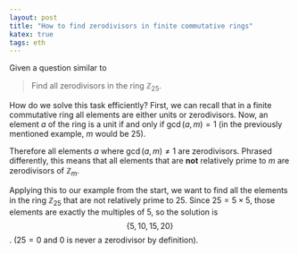 ```yaml
---
layout: post
title: "How to find zerodivisors in finite commutative rings"
katex: true
tags: eth
---
```


Given a question similar to  

> Find all zerodivisors in the ring $\mathbb{Z}_{25}.$

How do we solve this task efficiently? First, we can recall that in a finite commutative ring all elements are either units or zerodivisors. Now, an element $a$ of the ring is a unit if and only if $\gcd(a,m) = 1$ (in the previously mentioned example, $m$ would be 25).

Therefore all elements $a$ where $\gcd(a,m) \ne 1$ are zerodivisors. Phrased differently, this means that all elements that are **not** relatively prime to $m$ are zerodivisors of $\mathbb{Z}_m$.

Applying this to our example from the start, we want to find all the elements in the ring $\mathbb{Z}_{25}$ that are not relatively prime to $25$. Since $25 = 5 \times 5$, those elements are exactly the multiples of $5$, so the solution is $$\lbrace 5, 10, 15, 20 \rbrace$$. ($25 = 0$ and $0$ is never a zerodivisor by definition).